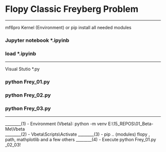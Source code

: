 # Flopy Classic Freyberg Problem 
_______________________________
mf6pro Kernel (Environment) or pip install all needed modules
###    Jupyter notebook    *.ipyinb         
###    load                *.ipyinb         
_______________________________ 
Visual Stutio              *.py 
###     python Frey_01.py
###     python Frey_02.py
###     python Frey_03.py
_______________________________ 
________(1) - Environment (Vbeta):     python -m venv E:\15_REPOS\01_Beta-Me\Vbeta  
________(2) -                          Vbeta\Scripts\Activate
________(3) - pip .. (modules)         flopy , path, mathplotlib and a few others
________(4) - Execute                  python Frey_01.py _02_03!

